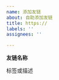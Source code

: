 ```yaml
---
name: 添加友链
about: 自助添加友链
title: https://
labels: ''
assignees: ''

---
```


<b>友链名称</b>
<p>标签或描述</p>
